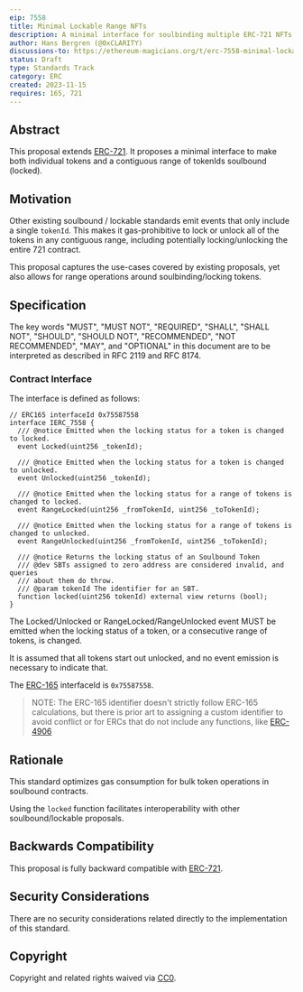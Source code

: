```yaml
---
eip: 7558
title: Minimal Lockable Range NFTs
description: A minimal interface for soulbinding multiple ERC-721 NFTs
author: Hans Bergren (@0xCLARITY)
discussions-to: https://ethereum-magicians.org/t/erc-7558-minimal-lockable-range-nfts/16668
status: Draft
type: Standards Track
category: ERC
created: 2023-11-15
requires: 165, 721
---
```


## Abstract

This proposal extends [ERC-721](./eip-721.md). It proposes a minimal interface to make both individual tokens and a contiguous range of tokenIds soulbound (locked).

## Motivation

Other existing soulbound / lockable standards emit events that only include a single `tokenId`. This makes it gas-prohibitive to lock or unlock all of the tokens in any contiguous range, including potentially locking/unlocking the entire 721 contract.

This proposal captures the use-cases covered by existing proposals, yet also allows for range operations around soulbinding/locking tokens.

## Specification

The key words "MUST", "MUST NOT", "REQUIRED", "SHALL", "SHALL NOT", "SHOULD", "SHOULD NOT", "RECOMMENDED", "NOT RECOMMENDED", "MAY", and "OPTIONAL" in this document are to be interpreted as described in RFC 2119 and RFC 8174.

### Contract Interface

The interface is defined as follows:

```solidity
// ERC165 interfaceId 0x75587558
interface IERC_7558 {
  /// @notice Emitted when the locking status for a token is changed to locked.
  event Locked(uint256 _tokenId);

  /// @notice Emitted when the locking status for a token is changed to unlocked.
  event Unlocked(uint256 _tokenId);

  /// @notice Emitted when the locking status for a range of tokens is changed to locked.
  event RangeLocked(uint256 _fromTokenId, uint256 _toTokenId);

  /// @notice Emitted when the locking status for a range of tokens is changed to unlocked.
  event RangeUnlocked(uint256 _fromTokenId, uint256 _toTokenId);

  /// @notice Returns the locking status of an Soulbound Token
  /// @dev SBTs assigned to zero address are considered invalid, and queries
  /// about them do throw.
  /// @param tokenId The identifier for an SBT.
  function locked(uint256 tokenId) external view returns (bool);
}
```

The Locked/Unlocked or RangeLocked/RangeUnlocked event MUST be emitted when the locking status of a token, or a consecutive range of tokens, is changed.

It is assumed that all tokens start out unlocked, and no event emission is necessary to indicate that.

The [ERC-165](./eip-165.md) interfaceId is `0x75587558`.

> NOTE: The ERC-165 identifier doesn't strictly follow ERC-165 calculations, but there is prior art to assigning a custom identifier to avoid conflict or for ERCs that do not include any functions, like [ERC-4906](./erc-4906.md)

## Rationale

This standard optimizes gas consumption for bulk token operations in soulbound contracts.

Using the `locked` function facilitates interoperability with other soulbound/lockable proposals.

## Backwards Compatibility

This proposal is fully backward compatible with [ERC-721](./eip-721.md).

## Security Considerations

There are no security considerations related directly to the implementation of this standard.

## Copyright

Copyright and related rights waived via [CC0](../LICENSE.md).
